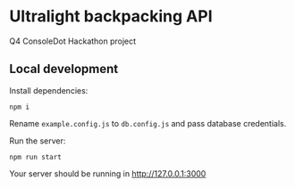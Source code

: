 # Ultralight backpacking API

Q4 ConsoleDot Hackathon project

## Local development

Install dependencies:

```
npm i
```

Rename `example.config.js` to `db.config.js` and pass database credentials.

Run the server:

```
npm run start
```

Your server should be running in http://127.0.0.1:3000
